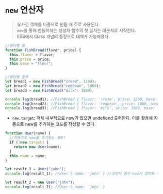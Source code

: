 # `new` 연산자

> 유사한 객체를 다중으로 만들 때 주로 사용된다.  
> `new`를 통해 만들어지는 생성자 함수의 첫 글자는 대문자로 시작한다.  
> ES6에서 Class 개념의 등장으로 대체가 가능해졌다.

```javascript
//붕어빵 틀
function FishBread(flavor, price) {
  this.flavor = flavor;
  this.price = price;
  this.base = "flour";
}

//붕어빵 종류
let bread1 = new FishBread("cream", 1200);
let bread2 = new FishBread("redbean", 1000);
let bread3 = new FishBread("milk", 1500);

console.log(bread1); //FishBread { flavor: 'cream', price: 1200, base: 'flour' }
console.log(bread2); //FishBread { flavor: 'redbean', price: 1000, base: 'flour' }
console.log(bread3); //FishBread { flavor: 'milk', price: 1500, base: 'flour' }
```

- `new.target`: 객체 내부적으로 new가 없으면 undefiend 출력한다. 이를 활용해 자동으로 new를 추가하는 코드를 작성할 수 있다.

```javascript
function User(name) {
  //자동으로 new를 추가하는 코드!
  if (!new.target) {
    return new User(name);
  }
  this.name = name;
}

let result_1 = User("john");
console.log(result_1); //User { name: 'john' } //생성자 함수 new가 없어도 제대로 출력된다.

let result_2 = new User("john");
console.log(result_2); //User { name: 'john' }
```
